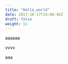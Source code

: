 ```yaml
---
title: "Hello_world"
date: 2017-10-17T14:00:45Z
draft: false
weight: 11
---
```


aaaaaa

vvvv

aaa
